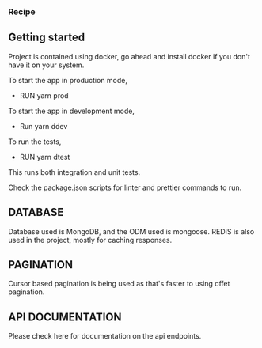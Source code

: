 ### Recipe


## Getting started

Project is contained using docker, go ahead and install docker if you don't have it on your system.

To start the app in production mode,

  - RUN yarn prod

To start the app in development mode,

  - Run yarn ddev

To run the tests,

  - RUN yarn dtest

  This runs both integration and unit tests.

Check the package.json scripts for linter and prettier commands to run.

## DATABASE

Database used is MongoDB, and the ODM used is mongoose.
REDIS is also used in the project, mostly for caching responses.

## PAGINATION

Cursor based pagination is being used as that's faster to using offet pagination.

## API DOCUMENTATION

Please check here for documentation on the api endpoints.